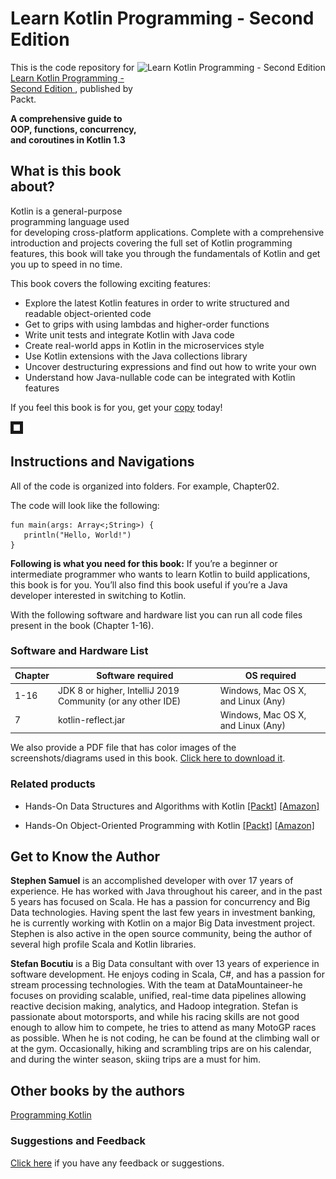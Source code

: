 


# Learn Kotlin Programming - Second Edition 

<a href="https://www.packtpub.com/in/application-development/learn-kotlin-programming-second-edition?utm_source=github&utm_medium=repository&utm_campaign=9781789802351"><img src="https://www.packtpub.com/media/catalog/product/cache/e4d64343b1bc593f1c5348fe05efa4a6/b/1/b12733_lowcover_0.png" alt="Learn Kotlin Programming - Second Edition " height="256px" align="right"></a>

This is the code repository for [Learn Kotlin Programming - Second Edition ](https://www.packtpub.com/in/application-development/learn-kotlin-programming-second-edition?utm_source=github&utm_medium=repository&utm_campaign=9781789802351), published by Packt.

**A comprehensive guide to OOP, functions, concurrency, and coroutines in Kotlin 1.3**

## What is this book about?
Kotlin is a general-purpose programming language used for developing cross-platform applications. Complete with a comprehensive introduction and projects covering the full set of Kotlin programming features, this book will take you through the fundamentals of Kotlin and get you up to speed in no time.

This book covers the following exciting features:
* Explore the latest Kotlin features in order to write structured and readable object-oriented code 
* Get to grips with using lambdas and higher-order functions 
* Write unit tests and integrate Kotlin with Java code 
* Create real-world apps in Kotlin in the microservices style 
* Use Kotlin extensions with the Java collections library 
* Uncover destructuring expressions and find out how to write your own 
* Understand how Java-nullable code can be integrated with Kotlin features 

If you feel this book is for you, get your [copy](https://www.amazon.com/dp/1789802350) today!

<a href="https://www.packtpub.com/?utm_source=github&utm_medium=banner&utm_campaign=GitHubBanner"><img src="https://raw.githubusercontent.com/PacktPublishing/GitHub/master/GitHub.png" 
alt="https://www.packtpub.com/" border="5" /></a>

## Instructions and Navigations
All of the code is organized into folders. For example, Chapter02.

The code will look like the following:
```
fun main(args: Array<;String>) { 
   println("Hello, World!") 
}
```

**Following is what you need for this book:**
If you’re a beginner or intermediate programmer who wants to learn Kotlin to build applications, this book is for you. You’ll also find this book useful if you’re a Java developer interested in switching to Kotlin.

With the following software and hardware list you can run all code files present in the book (Chapter 1-16).
### Software and Hardware List
| Chapter | Software required | OS required |
| -------- | ------------------------------------ | ----------------------------------- |
| 1-16 | JDK 8 or higher, IntelliJ 2019 Community (or any other IDE) | Windows, Mac OS X, and Linux (Any) |
| 7 | kotlin-reflect.jar | Windows, Mac OS X, and Linux (Any) |

We also provide a PDF file that has color images of the screenshots/diagrams used in this book. [Click here to download it](http://www.packtpub.com/sites/default/files/downloads/9781789802351_ColorImages.pdf).

### Related products
* Hands-On Data Structures and Algorithms with Kotlin  [[Packt]](https://www.packtpub.com/application-development/hands-data-structures-and-algorithms-kotlin?utm_source=github&utm_medium=repository&utm_campaign=9781788994019) [[Amazon]](https://www.amazon.com/dp/1788994019)

* Hands-On Object-Oriented Programming with Kotlin  [[Packt]](https://www.packtpub.com/application-development/hands-object-oriented-programming-kotlin?utm_source=github&utm_medium=repository&utm_campaign=9781789617726) [[Amazon]](https://www.amazon.com/dp/1789617723)


## Get to Know the Author
**Stephen Samuel**
is an accomplished developer with over 17 years of experience. He has worked with Java throughout his career, and in the past 5 years has focused on Scala. He has a passion for concurrency and Big Data technologies. Having spent the last few years in investment banking, he is currently working with Kotlin on a major Big Data investment project. Stephen is also active in the open source community, being the author of several high profile Scala and Kotlin libraries.


**Stefan Bocutiu**
is a Big Data consultant with over 13 years of experience in software development. He enjoys coding in Scala, C#, and has a passion for stream processing technologies. With the team at DataMountaineer-he focuses on providing scalable, unified, real-time data pipelines allowing reactive decision making, analytics, and Hadoop integration. 
Stefan is passionate about motorsports, and while his racing skills are not good enough to allow him to compete, he tries to attend as many MotoGP races as possible. When he is not coding, he can be found at the climbing wall or at the gym. Occasionally, hiking and scrambling trips are on his calendar, and during the winter season, skiing trips are a must for him.


## Other books by the authors
[Programming Kotlin ](https://www.packtpub.com/application-development/programming-kotlin?utm_source=github&utm_medium=repository&utm_campaign=9781787126367)


### Suggestions and Feedback
[Click here](https://docs.google.com/forms/d/e/1FAIpQLSdy7dATC6QmEL81FIUuymZ0Wy9vH1jHkvpY57OiMeKGqib_Ow/viewform) if you have any feedback or suggestions.


